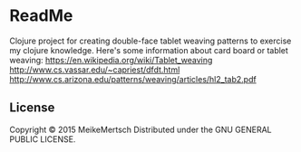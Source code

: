 # ReadMe

Clojure project for creating double-face tablet weaving patterns to exercise my clojure knowledge.
Here's some information about card board or tablet weaving: 
https://en.wikipedia.org/wiki/Tablet_weaving
http://www.cs.vassar.edu/~capriest/dfdt.html
http://www.cs.arizona.edu/patterns/weaving/articles/hl2_tab2.pdf


## License

Copyright © 2015 MeikeMertsch
Distributed under the GNU GENERAL PUBLIC LICENSE.
